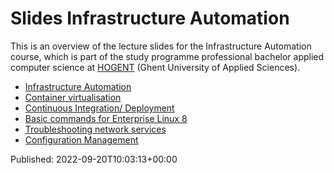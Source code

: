 # Slides Infrastructure Automation

This is an overview of the lecture slides for the Infrastructure Automation course, which is part of the study programme professional bachelor applied computer science at [HOGENT](https://www.hogent.be/) (Ghent University of Applied Sciences).

- [Infrastructure Automation](00-infra-intro.html)
- [Container virtualisation](01-containers.html)
- [Continuous Integration/ Deployment](02-ci-cd-jenkins.html)
- [Basic commands for Enterprise Linux 8](03-basic-commands-el8.html)
- [Troubleshooting network services](03-troubleshooting.html)
- [Configuration Management](04-config-mgmt.html)


Published: 2022-09-20T10:03:13+00:00

